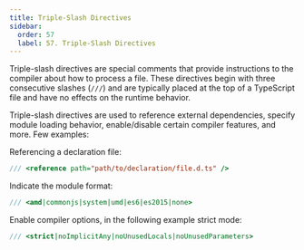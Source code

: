 ```yaml
---
title: Triple-Slash Directives
sidebar:
  order: 57
  label: 57. Triple-Slash Directives
---
```


Triple-slash directives are special comments that provide instructions to the compiler about how to process a file. These directives begin with three consecutive slashes (`///`) and are typically placed at the top of a TypeScript file and have no effects on the runtime behavior.

Triple-slash directives are used to reference external dependencies, specify module loading behavior, enable/disable certain compiler features, and more. Few examples:

Referencing a declaration file:

<!-- skip -->

```typescript
/// <reference path="path/to/declaration/file.d.ts" />
```

Indicate the module format:

<!-- skip -->

```typescript
/// <amd|commonjs|system|umd|es6|es2015|none>
```

Enable compiler options, in the following example strict mode:

<!-- skip -->

```typescript
/// <strict|noImplicitAny|noUnusedLocals|noUnusedParameters>
```
